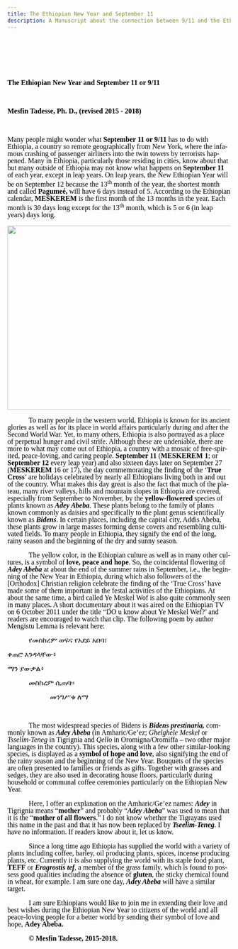 ```yaml
---
title: The Ethiopian New Year and September 11
description: A Manuscript about the connection between 9/11 and the Ethiopian new year
---
```


<html>
<head>
	<meta http-equiv="content-type" content="text/html; charset=utf-8"/>
	<title></title>
	<meta name="generator" content="LibreOffice 7.0.4.2 (Linux)"/>
	<meta name="created" content="00:00:00"/>
	<meta name="changed" content="00:00:00"/>
	<style type="text/css">
		@page { size: 8.5in 11in; margin-left: 1.25in; margin-right: 1.25in; margin-top: 0.49in; margin-bottom: 0.49in }
		@page:first { }
		p { margin-bottom: 0.1in; direction: ltr; color: #000000; line-height: 115%; text-align: left; orphans: 2; widows: 2; background: transparent; text-decoration: none }
		p.western { font-family: "Times New Roman", serif; font-size: 12pt; font-style: normal; font-weight: normal }
		p.cjk { font-family: "Arial"; font-size: 12pt; font-style: normal; font-weight: normal }
		p.ctl { font-family: "Times New Roman"; font-size: 12pt; font-style: normal; font-weight: normal }
	</style>
</head>
<body lang="en-US" text="#000000" link="#000080" vlink="#800000" dir="ltr">
<div title="header"><p class="western" align="left" style="margin-bottom: 0.47in; border: none; padding: 0in; font-style: normal; font-weight: normal; line-height: 100%; orphans: 2; widows: 2; text-decoration: none">
	<br/>
</div><p class="western" align="center" style="margin-bottom: 0in; border: none; padding: 0in; line-height: 100%">
<br/>

</p>
<p class="western" align="center" style="margin-bottom: 0in; border: none; padding: 0in; line-height: 100%">
<b>The Ethiopian New Year and September 11 or 9/11</b></p>
<p class="western" align="center" style="margin-bottom: 0in; border: none; padding: 0in; line-height: 100%">
<br/>

</p>
<p class="western" align="center" style="margin-bottom: 0in; border: none; padding: 0in; line-height: 100%">
<b>Mesfin Tadesse, Ph. D., (revised 2015 - 2018)</b></p>
<p class="western" style="margin-bottom: 0in; border: none; padding: 0in; line-height: 100%">
<br/>

</p>
<p class="western" align="justify" style="margin-bottom: 0in; border: none; padding: 0in; line-height: 100%">
Many people might wonder what <b>September 11</b> <b>or 9/11</b> has
to do with Ethiopia, a country so remote geographically from New
York, where the infamous crashing of passenger airliners into the
twin towers by terrorists happened. Many in Ethiopia, particularly
those residing in cities, know about that but many outside of
Ethiopia may not know what happens on <b>September 11</b> of each
year, except in leap years. On leap years, the New Ethiopian Year
will be on September 12 because the 13<sup>th</sup> month of the
year, the shortest month and called <b>Pagumeé,</b> will have 6 days
instead of 5. According to the Ethiopian calendar, <b>MESKEREM</b> is
the first month of the 13 months in the year. Each month is 30 days
long except for the 13<sup>th</sup> month, which is 5 or 6 (in leap
years) days long.</p>
<p class="western text-center mt-4 mb-4" align="justify" style="margin-bottom: 0in; border: none; padding: 0in; line-height: 100%">
<img src="/images/manuscripts/Sep11Flowers.png" name="Image1" align="bottom" width="579" height="415" border="0"/>
</p>
<p class="western" align="justify" style="text-indent: 0.5in; margin-bottom: 0in; border: none; padding: 0in; line-height: 100%">
To many people in the western world, Ethiopia is known for its
ancient glories as well as for its place in world affairs
particularly during and after the Second World War. Yet, to many
others, Ethiopia is also portrayed as a place of perpetual hunger and
civil strife. Although these are undeniable, there are more to what
may come out of Ethiopia, a country with a mosaic of free-spirited,
peace-loving, and caring people. <b>September 11</b> (<b>MESKEREM 1</b>;
or <b>September 12</b> every leap year) and also sixteen days later
on September 27 (<b>MESKEREM</b> 16 or 17), the day commemorating the
finding of the ‘<b>True Cross</b>’ are holidays celebrated by
nearly all Ethiopians living both in and out of the country. What
makes this day great is also the fact that much of the plateau, many
river valleys, hills and mountain slopes in Ethiopia are covered,
especially from September to November, by the <b>yellow-flowered</b>
species of plants known as <i><b>Adey Abeba</b></i>. These plants
belong to the family of plants known commonly as daisies and
specifically to the plant genus scientifically known as <i><b>Bidens</b></i>.
In certain places, including the capital city, Addis Abeba, these
plants grow in large masses forming dense covers and resembling
cultivated fields. To many people in Ethiopia, they signify the end
of the long, rainy season and the beginning of the dry and sunny
season. 
</p>
<p class="western" align="justify" style="text-indent: 0.5in; margin-bottom: 0in; border: none; padding: 0in; line-height: 100%">
The yellow color, in the Ethiopian culture as well as in many other
cultures, is a symbol of <b>love, peace and hope</b>. So, the
coincidental flowering of <i><b>Adey Abeba</b></i> at about the end
of the summer rains in September, i.e., the beginning of the New Year
in Ethiopia, during which also followers of the [Orthodox] Christian
religion celebrate the finding of the ‘True Cross’ have made some
of them important in the festal activities of the Ethiopians. At
about the same time, a bird called Ye Meskel Wof is also quite
commonly seen in many places. A short documentary about it was aired
on the Ethiopian TV on 6 October 2011 under the title “DO u know
about Ye Meskel Wef?’ and readers are encouraged to watch that
clip. The following poem by author Mengistu Lemma is relevant here:</p>
<p class="western" style="text-indent: 0.5in; margin-bottom: 0in; border: none; padding: 0in; line-height: 100%">
<font face="Times New Roman"><span lang="hi-IN"><font face="Ebrima">የመስከረም</font>
<font face="Ebrima">ወፍና</font> <font face="Ebrima">የአደይ</font>
<font face="Ebrima">አበባ፣</font></span></font></p>
<p class="western" style="margin-bottom: 0in; border: none; padding: 0in; line-height: 100%">
   <font face="Ebrima, serif">		 </font><font face="Times New Roman"><span lang="hi-IN"><font face="Ebrima">ቀጠሮ</font>
<font face="Ebrima">እንዳላቸው፥</font></span></font></p>
<p class="western" style="margin-bottom: 0in; border: none; padding: 0in; line-height: 100%">
   <font face="Ebrima, serif">		 </font><font face="Times New Roman"><span lang="hi-IN"><font face="Ebrima">ማን</font>
<font face="Ebrima">ያውቃል፥</font></span></font></p>
<p class="western" style="text-indent: 0.5in; margin-bottom: 0in; border: none; padding: 0in; line-height: 100%">
<font face="Times New Roman"><span lang="hi-IN"><font face="Ebrima">መስከረም</font>
<font face="Ebrima">ሲጠባ።</font></span></font></p>
<p class="western" style="margin-left: 0.5in; text-indent: 0.5in; margin-bottom: 0in; border: none; padding: 0in; line-height: 100%">
<font face="Times New Roman"><span lang="hi-IN"><font face="Ebrima">መንግሥቱ</font>
<font face="Ebrima">ለማ</font></span></font></p>
<p class="western" align="justify" style="margin-bottom: 0in; border: none; padding: 0in; line-height: 100%">
<br/>

</p>
<p class="western" align="justify" style="text-indent: 0.5in; margin-bottom: 0in; border: none; padding: 0in; line-height: 100%">
The most widespread species of Bidens is <i><b>Bidens prestinaria,
</b></i>commonly known as<i><b> Adey Abeba</b></i> (in Amharic/Ge’ez;
<i>Ghelghele Meskel</i> or <i>Tsselim-Teneg</i> in Tigrignia and
<i>Qello</i> in Oromigna/Oromiffa – two other major languages in
the country). This species, along with a few other similar-looking
species, is displayed as a <b>symbol of hope and love</b>, also
signifying the end of the rainy season and the beginning of the New
Year. Bouquets of the species are often presented to families or
friends as gifts. Together with grasses and sedges, they are also
used in decorating house floors, particularly during household or
communal coffee ceremonies particularly on the Ethiopian New Year. 
</p>
<p class="western" align="justify" style="text-indent: 0.5in; margin-bottom: 0in; border: none; padding: 0in; line-height: 100%">
Here, I offer an explanation on the Amharic/Ge’ez names: <i><b>Adey</b></i>
in Tigrignia means “<b>mother</b>” and probably “<i><b>Adey
Abeba</b></i>” was used to mean that it is the “<b>mother of all
flowers</b>.” I do not know whether the Tigrayans used this name in
the past and that it has now been replaced by <i><b>Tseelim-Teneg</b></i>.
I have no information. If readers know about it, let us know.</p>
<p class="western" align="justify" style="text-indent: 0.5in; margin-bottom: 0in; border: none; padding: 0in; line-height: 100%">
Since a long time ago Ethiopia has supplied the world with a variety
of plants including coffee, barley, oil producing plants, spices,
incense producing plants, etc. Currently it is also supplying the
world with its staple food plant, <b>TEFF</b> or <i><b>Eragrostis
tef</b></i>, a member of the grass family, which is found to possess
good qualities including the absence of <b>gluten</b>, the sticky
chemical found in wheat, for example. I am sure one day, <i><b>Adey
Abeba</b></i> will have a similar target. 
</p>
<p class="western" align="justify" style="text-indent: 0.5in; margin-bottom: 0in; border: none; padding: 0in; line-height: 100%">
I am sure Ethiopians would like to join me in extending their love
and best wishes during the Ethiopian New Year to citizens of the
world and all peace-loving people for a better world by sending their
symbol of love and hope, <b>Adey Abeba.</b></p>
<p class="western" align="justify" style="text-indent: 0.5in; margin-bottom: 0in; border: none; padding: 0in; line-height: 100%">
 <b>© Mesfin Tadesse, 2015-2018.</b></p>
<p class="western" style="margin-bottom: 0in; border: none; padding: 0in; line-height: 100%">
<br/>

</p>
<div title="footer"><p class="western" align="left" style="margin-top: 0.47in; margin-bottom: 0in; border: none; padding: 0in; font-style: normal; font-weight: normal; line-height: 100%; orphans: 2; widows: 2; text-decoration: none">
	<br/>
</div>
</body>
</html>